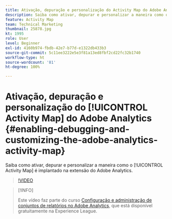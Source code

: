 ```yaml
---
title: Ativação, depuração e personalização do Activity Map do Adobe Analytics
description: Saiba como ativar, depurar e personalizar a maneira como o Activity Map é implantado na extensão do Adobe Analytics.
feature: Activity Map
team: Technical Marketing
thumbnail: 25878.jpg
kt: 1995
role: User
level: Beginner
exl-id: 4160b974-fbdb-42e7-b77d-e1322db433b3
source-git-commit: 5c11ee3222e5e3f81a13ed8fbf2cd22fc32b1740
workflow-type: ht
source-wordcount: '81'
ht-degree: 100%

---
```


# Ativação, depuração e personalização do [!UICONTROL Activity Map] do Adobe Analytics {#enabling-debugging-and-customizing-the-adobe-analytics-activity-map}

Saiba como ativar, depurar e personalizar a maneira como o [!UICONTROL Activity Map] é implantado na extensão do Adobe Analytics.

>[!VIDEO](https://video.tv.adobe.com/v/25878?quality=12)

>[!INFO]
>
> Este vídeo faz parte do curso [Configuração e administração de conjuntos de relatórios no Adobe Analytics](https://experienceleague.adobe.com/?recommended=Analytics-A-1-2021.1.administration&amp;lang=pt-BR), que está disponível gratuitamente na Experience League.